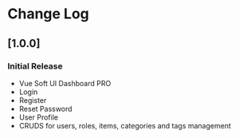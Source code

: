 # Change Log

## [1.0.0]

### Initial Release
- Vue Soft UI Dashboard PRO
- Login
- Register
- Reset Password
- User Profile
- CRUDS for users, roles, items, categories and tags management
